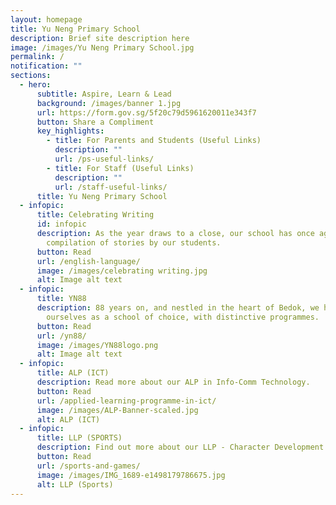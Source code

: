 ```yaml
---
layout: homepage
title: Yu Neng Primary School
description: Brief site description here
image: /images/Yu Neng Primary School.jpg
permalink: /
notification: ""
sections:
  - hero:
      subtitle: Aspire, Learn & Lead
      background: /images/banner 1.jpg
      url: https://form.gov.sg/5f20c79d5961620011e343f7
      button: Share a Compliment
      key_highlights:
        - title: For Parents and Students (Useful Links)
          description: ""
          url: /ps-useful-links/
        - title: For Staff (Useful Links)
          description: ""
          url: /staff-useful-links/
      title: Yu Neng Primary School
  - infopic:
      title: Celebrating Writing
      id: infopic
      description: As the year draws to a close, our school has once again published a
        compilation of stories by our students.
      button: Read
      url: /english-language/
      image: /images/celebrating writing.jpg
      alt: Image alt text
  - infopic:
      title: YN88
      description: 88 years on, and nestled in the heart of Bedok, we have established
        ourselves as a school of choice, with distinctive programmes.
      button: Read
      url: /yn88/
      image: /images/YN88logo.png
      alt: Image alt text
  - infopic:
      title: ALP (ICT)
      description: Read more about our ALP in Info-Comm Technology.
      button: Read
      url: /applied-learning-programme-in-ict/
      image: /images/ALP-Banner-scaled.jpg
      alt: ALP (ICT)
  - infopic:
      title: LLP (SPORTS)
      description: Find out more about our LLP - Character Development Through Sports.
      button: Read
      url: /sports-and-games/
      image: /images/IMG_1689-e1498179786675.jpg
      alt: LLP (Sports)
---
```

